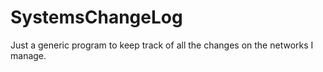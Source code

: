 # SystemsChangeLog

Just a generic program to keep track of all the changes on the networks I manage.
